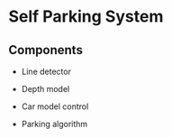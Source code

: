 # Self Parking System

## Components

- Line detector

- Depth model

- Car model control

- Parking algorithm
